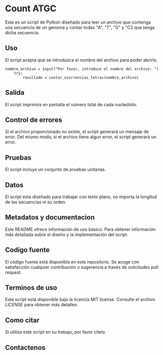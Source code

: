 #  Count ATGC 

Este es un script de Python diseñado para leer un archivo que contenga una secuencia de un genoma y contar todas "A", "T", "G" y "C2 que tenga dicha secuencia.

## Uso

El script acepta que se introduzca el nombre del archivo para poder abrirlo.

```
nombre_archivo = input("Por favor, introduce el nombre del archivo: ")
    try:
        resultado = contar_ocurrencias_letras(nombre_archivo)
```



## Salida

 El script imprimira en pantalla el número total de cada nucleótido.

## Control de errores

Si el archivo proporcionado no existe, el script generará un mensaje de error. Del mismo modo, si el archivo tiene algun error, el script generará un error.

## Pruebas

El script incluye un conjunto de pruebas unitarias.

## Datos

El script esta diseñado para trabajar con texto plano, no importa la longitud de las secuencias ni su orden.

## Metadatos y documentacion

Este README ofrece información de uso básico. Para obtener información más detallada sobre el diseño y la implementación del script.

## Codigo fuente

El código fuente está disponible en este repositorio. Se acoge con satisfacción cualquier contribución o sugerencia a través de solicitudes pull request.

## Terminos de uso

Este script está disponible bajo la licencia MIT license. Consulte el archivo LICENSE para obtener más detalles.

## Como citar

Si utiliza este script en su trabajo, por favor citelo.

## Contactenos

